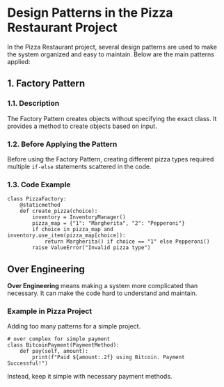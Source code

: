 # Design Patterns in the Pizza Restaurant Project

In the Pizza Restaurant project, several design patterns are used to make the system organized and easy to maintain. Below are the main patterns applied:

## 1. Factory Pattern

### 1.1. Description
The Factory Pattern creates objects without specifying the exact class. It provides a method to create objects based on input.

### 1.2. Before Applying the Pattern
Before using the Factory Pattern, creating different pizza types required multiple `if-else` statements scattered in the code.

### 1.3. Code Example
```
class PizzaFactory:
    @staticmethod
    def create_pizza(choice):
        inventory = InventoryManager()
        pizza_map = {"1": "Margherita", "2": "Pepperoni"}
        if choice in pizza_map and inventory.use_item(pizza_map[choice]):
            return Margherita() if choice == "1" else Pepperoni()
        raise ValueError("Invalid pizza type")
```


## Over Engineering

**Over Engineering** means making a system more complicated than necessary. It can make the code hard to understand and maintain.

### Example in Pizza Project
Adding too many patterns for a simple project.

```
# over complex for simple payment
class BitcoinPayment(PaymentMethod):
    def pay(self, amount):
        print(f"Paid ${amount:.2f} using Bitcoin. Payment Successful!")
```

Instead, keep it simple with necessary payment methods.
